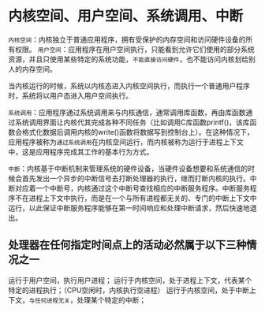 # 内核空间、用户空间、系统调用、中断

`内核空间`：内核独立于普通应用程序，拥有受保护的内存空间和访问硬件设备的所有权限。
`用户空间`：应用程序在用户空间执行，只能看到允许它们使用的部分系统资源，并且只使用某些特定的系统功能，`不能直接访问硬件`，也不能访问内核划给别人的内存空间。

当内核运行的时候，系统以内核态进入内核空间执行，而执行一个普通用户程序时，系统将以用户态进入用户空间执行。

`系统调用`：应用程序通过系统调用来与内核通信，通常调用库函数，再由库函数通过系统调用界面让内核代其完成各种不同任务（比如调用C库函数printf()，该库函数会格式化数据后调用内核的write()函数将数据写到控制台上）。在这种情况下，应用程序被称为`通过系统调用`在内核空间运行，而内核被称为运行于进程上下文中，这是应用程序完成其工作的基本行为方式。

`中断`：内核基于中断机制来管理系统的硬件设备，当硬件设备想要和系统通信的时候会首先发出一个异步的中断信号去打断处理器的执行，继而打断内核的执行。中断对应着一个中断号，内核通过这个中断号查找相应的中断服务程序。中断服务程序不在进程上下文中执行，而是在一个与所有进程都无关的、专门的中断上下文中运行，以此保证中断服务程序能够在第一时间响应和处理中断请求，然后快速地退出。

## 处理器在任何指定时间点上的活动必然属于以下三种情况之一
运行于用户空间，执行用户进程；
运行于内核空间，处于进程上下文，代表某个特定的进程执行；（CPU空闲时，内核执行空进程）
运行于内核空间，处于中断上下文，`与任何进程无关`，处理某个特定的中断；

